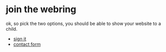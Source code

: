 # join the webring
ok, so pick the two options, you should be able to show your website to a child.
- [sign it](https://pub46.bravenet.com/guestbook/3949273572/#bn-service-top)
- [contact form](join.htm)
